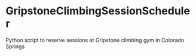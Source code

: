 # GripstoneClimbingSessionScheduler
Python script to reserve sessions at Gripstone climbing gym in Colorado Springs
